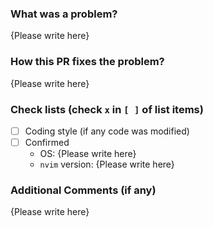 <!-- Thank you for your contribution to Neoclide! Please replace {Please write here} with your description -->

### What was a problem?

{Please write here}

### How this PR fixes the problem?

{Please write here}

### Check lists (check `x` in `[ ]` of list items)

- [ ] Coding style (if any code was modified)
- [ ] Confirmed
  - OS: {Please write here}
  - `nvim` version: {Please write here}

### Additional Comments (if any)

{Please write here}

